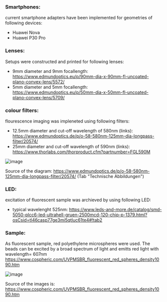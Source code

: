 ### Smartphones:

current smartphone adapters have been implemented for geometries of following devices:
- Huawei Nova 
- Huawei P30 Pro



### Lenses:
Setups were constructed and printed for following lenses:
- 9mm diameter and 9mm focallength: https://www.edmundoptics.eu/p/90mm-dia-x-90mm-fl-uncoated-plano-convex-lens/5572/
- 5mm diameter and 5mm focallength: https://www.edmundoptics.eu/p/50mm-dia-x-50mm-fl-uncoated-plano-convex-lens/5709/


### colour filters:
flourescence imaging was impleneted using following filters:
- 12.5mm diameter and cut-off wavelength of 580nm (links): https://www.edmundoptics.de/p/o-58-580nm-125mm-dia-longpass-filter/20574/
- 25mm diameter and cut-off wavelength of 590nm (links): https://www.thorlabs.com/thorproduct.cfm?partnumber=FGL590M

![image](https://user-images.githubusercontent.com/58549170/111815862-7316f880-88dc-11eb-9a2b-3f37cb686f5d.png)

Source of the diagram: https://www.edmundoptics.de/p/o-58-580nm-125mm-dia-longpass-filter/20574/ (Tab "Technische Abbildungen")



### LED:
excitation of fluorescent sample was archieved by using following LED:
- typical wavelenght 525nm: https://www.leds-and-more.de/catalog/smd-5050-plcc6-led-ultrahell-gruen-2500mcd-120-chip-p-1379.html?osCsid=tl46casp77ge3mi5qtluc61te4#!tab2

### Sample:
As fluorescent sample, red polyethylene microspheres were used. The beads can be excited by a broad spectrum of light and emitts red light with wavelength= 607nm
https://www.cospheric.com/UVPMSBR_fluorescent_red_spheres_density1090.htm

![image](https://user-images.githubusercontent.com/58549170/111816398-1700a400-88dd-11eb-9cf7-c9ebd984ef08.png)

Source of the images is: https://www.cospheric.com/UVPMSBR_fluorescent_red_spheres_density1090.htm
